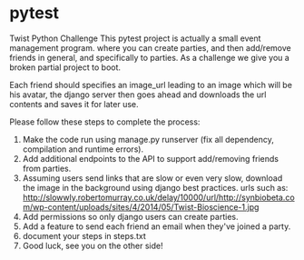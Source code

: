 # pytest
Twist Python Challenge
This pytest project is actually a small event management program. where you can create parties, and then add/remove friends in general, and specifically to parties. As a challenge we give you a broken partial project to boot.

Each friend should specifies an image_url leading to an image which will be his avatar, the django server then goes ahead and downloads the url contents and saves it for later use.

Please follow these steps to complete the process:
1. Make the code run using manage.py runserver (fix all dependency, compilation and runtime errors).
2. Add additional endpoints to the API to support add/removing friends from parties.
3. Assuming users send links that are slow or even very slow, download the image in the background using django best
   practices. urls such as:
   http://slowwly.robertomurray.co.uk/delay/10000/url/http://synbiobeta.com/wp-content/uploads/sites/4/2014/05/Twist-Bioscience-1.jpg
5. Add permissions so only django users can create parties.
6. Add a feature to send each friend an email when they've joined a party.
4. document your steps in steps.txt
5. Good luck, see you on the other side!